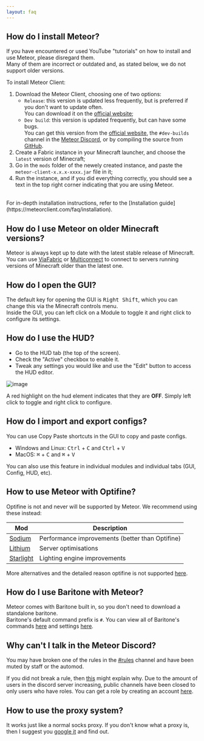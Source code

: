 ```yaml
---
layout: faq
---
```


## How do I install Meteor?
If you have encountered or used YouTube "tutorials" on how to install and use Meteor, please disregard them.  
Many of them are incorrect or outdated and, as stated below, we do not support older versions.
<br>

To install Meteor Client:
1. Download the Meteor Client, choosing one of two options:
	* `Release`: this version is updated less frequently, but is preferred if you don't want to update often.  
		You can download it on the [official website](https://meteorclient.com/download);
	* `Dev build`: this version is updated frequently, but can have some bugs.  
		You can get this version from the [official website](https://meteorclient.com/download?devBuild=latest), the `#dev-builds` channel in the [Meteor Discord](https://meteorclient.com/discord), or by compiling the source from [GitHub](https://github.com/MeteorDevelopment/meteor-client).
2. Create a Fabric instance in your Minecraft launcher, and choose the `latest` version of Minecraft;
3. Go in the `mods` folder of the newely created instance, and paste the `meteor-client-x.x.x-xxxx.jar` file in it;
4. Run the instance, and if you did everything correctly, you should see a text in the top right corner indicating that you are using Meteor.

<br>
For in-depth installation instructions, refer to the [Installation guide](https://meteorclient.com/faq/installation).

## How do I use Meteor on older Minecraft versions?
Meteor is always kept up to date with the latest stable release of Minecraft.  
You can use [ViaFabric](https://modrinth.com/mod/viafabric) or [Multiconnect](https://modrinth.com/mod/multiconnect) to connect to servers running versions of Minecraft older than the latest one.

## How do I open the GUI?
The default key for opening the GUI is <kbd>Right Shift</kbd>, which you can change this via the Minecraft controls menu.  
Inside the GUI, you can left click on a Module to toggle it and right click to configure its settings.

## How do I use the HUD?
- Go to the HUD tab (the top of the screen).
- Check the "Active" checkbox to enable it.
- Tweak any settings you would like and use the "Edit" button to access the HUD editor.

![image](https://user-images.githubusercontent.com/52252627/181027124-4126a6c6-1608-4148-9527-d9fa93213a97.png)


A red highlight on the hud element indicates that they are **OFF**. Simply left click to toggle and right click to configure.

## How do I import and export configs?
You can use Copy Paste shortcuts in the GUI to copy and paste configs.
- Windows and Linux: <kbd>Ctrl</kbd> + <kbd>C</kbd> and <kbd>Ctrl</kbd> + <kbd>V</kbd>
- MacOS: <kbd>⌘</kbd> + <kbd>C</kbd> and <kbd>⌘</kbd> + <kbd>V</kbd>

You can also use this feature in individual modules and individual tabs (GUI, Config, HUD, etc).

## How to use Meteor with Optifine?
Optifine is not and never will be supported by Meteor. We recommend using these instead:

Mod | Description
------ | ------
[Sodium](https://modrinth.com/mod/sodium) | Performance improvements (better than Optifine)
[Lithium](https://modrinth.com/mod/lithium) | Server optimisations
[Starlight](https://modrinth.com/mod/starlight) | Lighting engine improvements


More alternatives and the detailed reason optifine is not supported [here](https://lambdaurora.dev/optifine_alternatives/).

## How do I use Baritone with Meteor?
Meteor comes with Baritone built in, so you don't need to download a standalone baritone.  
Baritone's default command prefix is `#`.
You can view all of Baritone's commands [here](https://github.com/cabaletta/baritone/blob/master/USAGE.md) and settings [here](https://baritone.leijurv.com/baritone/api/Settings.html).

## Why can't I talk in the Meteor Discord?
You may have broken one of the rules in the [#rules](https://discord.com/channels/689197705683140636/816501672477720626/) channel and have been muted by staff or the automod.

If you did not break a rule, then [this](https://discord.com/channels/689197705683140636/689198722097348624/870066829622652989) might explain why.
Due to the amount of users in the discord server increasing, public channels have been closed to only users who have roles. You can get a role by creating an account [here](https://meteorclient.com/account).

## How to use the proxy system?
It works just like a normal socks proxy. If you don't know what a proxy is, then I suggest you [google it](https://letmegooglethat.com/?q=proxy) and find out.
